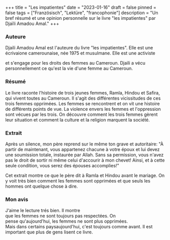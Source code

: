 +++
title = "Les impatientes"
date = "2023-01-16"
draft = false
pinned = false
tags = ["Französisch", "Lektüre", "francophonie"]
description = "Un bref résumé et une opinion personnelle sur le livre \"les impatientes\" par Djaïli Amadou Amal."
+++
### Auteure

Djaili Amadou Amal est l'auteure du livre "les impatientes". Elle est une écrivaione camerounaise, née 1975 et musulmane. Elle est une activiste 

 et s'engage pour les droits des femmes au Cameroun. Djaili a vécu personnellement ce qu'est la vie d'une femme au Cameroun.

### Résumé

Le livre raconte l'histoire de trois jeunes femmes, Ramla, Hindou et Safira, qui vivent toutes au Cameroun. Il s'agit des différentes vicissitudes de ces trois femmes opprimées. Les femmes se rencontrent et on vit une histoire de différents points de vue. La violence envers les femmes et l'oppression sont vécues par les trois. On découvre comment les trois femmes gèrent leur situation et comment la culture et la religion marquent la société.

### Extrait

Après un silence, mon père reprend sur le même ton grave et autoritaire: "À partir de maintenant, vous appartenez chacune à votre époux et lui devez une soumission totale, instaurée par Allah. Sans sa permission, vous n'avez pas le droit de sortir ni même celui d'accourir à mon chevet! Ainsi, et à cette seule condition, vous serez des épouses accomplies!"

Cet extrait montre ce que le père dit à Ramla et Hindou avant le mariage. On y voit très bien comment les femmes sont opprimées et que seuls les hommes ont quelque chose à dire.

### Mon avis

J‘aime le lecture trés bien. Il montre que les femmes ne sont toujours pas respectées. On pense qu'aujourd'hui, les femmes ne sont plus opprimées. Mais dans certains paysaujourd'hui, c'est toujours comme avant. Il est important que plus de gens lisent ce livre.